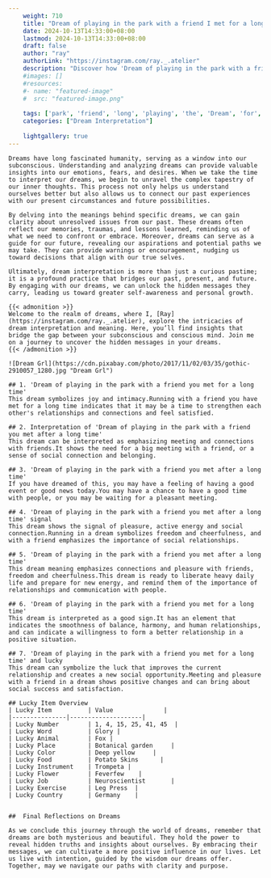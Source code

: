 ```yaml
---
    weight: 710
    title: "Dream of playing in the park with a friend I met for a long time"  # Assuming 'title' column exists
    date: 2024-10-13T14:33:00+08:00
    lastmod: 2024-10-13T14:33:00+08:00
    draft: false
    author: "ray"
    authorLink: "https://instagram.com/ray._.atelier"
    description: "Discover how 'Dream of playing in the park with a friend I met for a long time' can interpret your future and uncover its significant meanings in your life."
    #images: []
    #resources:
    #- name: "featured-image"
    #  src: "featured-image.png"
    
    tags: ['park', 'friend', 'long', 'playing', 'the', 'Dream', 'for', 'I', 'a', 'time', 'in', 'met', 'of', 'with']
    categories: ["Dream Interpretation"]
    
    lightgallery: true
---
```

    
    Dreams have long fascinated humanity, serving as a window into our subconscious. Understanding and analyzing dreams can provide valuable insights into our emotions, fears, and desires. When we take the time to interpret our dreams, we begin to unravel the complex tapestry of our inner thoughts. This process not only helps us understand ourselves better but also allows us to connect our past experiences with our present circumstances and future possibilities.
    
    By delving into the meanings behind specific dreams, we can gain clarity about unresolved issues from our past. These dreams often reflect our memories, traumas, and lessons learned, reminding us of what we need to confront or embrace. Moreover, dreams can serve as a guide for our future, revealing our aspirations and potential paths we may take. They can provide warnings or encouragement, nudging us toward decisions that align with our true selves.
    
    Ultimately, dream interpretation is more than just a curious pastime; it is a profound practice that bridges our past, present, and future. By engaging with our dreams, we can unlock the hidden messages they carry, leading us toward greater self-awareness and personal growth.
    
    {{< admonition >}}
    Welcome to the realm of dreams, where I, [Ray](https://instagram.com/ray._.atelier), explore the intricacies of dream interpretation and meaning. Here, you’ll find insights that bridge the gap between your subconscious and conscious mind. Join me on a journey to uncover the hidden messages in your dreams.
    {{< /admonition >}}
    
    ![Dream Grl](https://cdn.pixabay.com/photo/2017/11/02/03/35/gothic-2910057_1280.jpg "Dream Grl")
    
    ## 1. 'Dream of playing in the park with a friend you met for a long time'
    This dream symbolizes joy and intimacy.Running with a friend you have met for a long time indicates that it may be a time to strengthen each other's relationships and connections and feel satisfied.
    
    ## 2. Interpretation of 'Dream of playing in the park with a friend you met after a long time'
    This dream can be interpreted as emphasizing meeting and connections with friends.It shows the need for a big meeting with a friend, or a sense of social connection and belonging.
    
    ## 3. 'Dream of playing in the park with a friend you met after a long time'
    If you have dreamed of this, you may have a feeling of having a good event or good news today.You may have a chance to have a good time with people, or you may be waiting for a pleasant meeting.
    
    ## 4. 'Dream of playing in the park with a friend you met after a long time' signal
    This dream shows the signal of pleasure, active energy and social connection.Running in a dream symbolizes freedom and cheerfulness, and with a friend emphasizes the importance of social relationships.
    
    ## 5. 'Dream of playing in the park with a friend you met after a long time'
    This dream meaning emphasizes connections and pleasure with friends, freedom and cheerfulness.This dream is ready to liberate heavy daily life and prepare for new energy, and remind them of the importance of relationships and communication with people.
    
    ## 6. 'Dream of playing in the park with a friend you met for a long time'
    This dream is interpreted as a good sign.It has an element that indicates the smoothness of balance, harmony, and human relationships, and can indicate a willingness to form a better relationship in a positive situation.
    
    ## 7. 'Dream of playing in the park with a friend you met for a long time' and lucky
    This dream can symbolize the luck that improves the current relationship and creates a new social opportunity.Meeting and pleasure with a friend in a dream shows positive changes and can bring about social success and satisfaction.
    
    ## Lucky Item Overview
    | Lucky Item          | Value              |
    |---------------|--------------------|
    | Lucky Number        | 1, 4, 15, 25, 41, 45  |
    | Lucky Word          | Glory |
    | Lucky Animal        | Fox |
    | Lucky Place         | Botanical garden     |
    | Lucky Color         | Deep yellow     |
    | Lucky Food          | Potato Skins      |
    | Lucky Instrument    | Trompeta |
    | Lucky Flower        | Feverfew    |
    | Lucky Job           | Neuroscientist       |
    | Lucky Exercise      | Leg Press  |
    | Lucky Country       | Germany    |
    
    
    ##  Final Reflections on Dreams
    
    As we conclude this journey through the world of dreams, remember that dreams are both mysterious and beautiful. They hold the power to reveal hidden truths and insights about ourselves. By embracing their messages, we can cultivate a more positive influence in our lives. Let us live with intention, guided by the wisdom our dreams offer. Together, may we navigate our paths with clarity and purpose.
    
